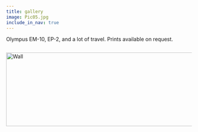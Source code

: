 ```yaml
---
title: gallery
image: Pic05.jpg
include_in_nav: true
---
```


Olympus EM-10, EP-2, and a lot of travel. Prints available on request.

<div class="box alt">

<div class="row uniform 50%">
<div class="4u"><span class="image fit"><img src="assets/images/Pic02.jpg" alt="" /></span></div>
</div>

<div class="row uniform 50%">
<div class="4u"><span class="image fit"><img src="assets/images/Pic03.jpg" alt="" /></span></div>
</div>

<div class="row uniform 50%">
<div class="4u"><span class="image fit"><img src="assets/images/Pic04.jpg" alt="" /></span></div>
</div>

<!-- <div class="row uniform 50%">
<div class="4u"><span class="image fit"><img src="assets/images/Pic05.jpg" alt="" /></span></div>
</div> -->

<div class="row uniform 50%">
<div class="4u"><span class="image fit"><img src="assets/images/Pic06.jpg" alt="" /></span></div>
</div>

<div class="row uniform 50%">
<div class="4u"><span class="image fit"><img src="assets/images/Pic07.jpg" alt="" /></span></div>
</div>

<div class="row uniform 50%">
<div class="4u"><span class="image fit"><img src="assets/images/Pic08.jpg" alt="" /></span></div>
</div>

<div class="row uniform 50%">
<div class="4u"><span class="image fit"><a href="https://www.flickr.com/photos/umbriel/27294628299/in/album-72157675488876997/"><img src="assets/images/Pic09.jpg" alt="" /></a></span></div>
</div>

<div class="row uniform 50%">
<div class="4u"><span class="image fit"><a href="https://www.flickr.com/photos/umbriel/27294628299/in/album-72157675488876997/"><img src="assets/images/Pic10.jpg" alt="" /></a></span></div>
</div>

<div class="row uniform 50%">
<div class="4u"><span class="image fit"><img src="assets/images/Pic11.jpg" alt="" /></span></div>
</div>

<!-- <div class="row uniform 50%">
<div class="4u"><span class="image fit"><img src="assets/images/Pic12.jpg" alt="" /></span></div>
</div> -->

<div class="row uniform 50%">
<div class="4u"><span class="image fit"><img src="assets/images/Pic13.jpg" alt="" /></span></div>
</div>

<div class="row uniform 50%">
<div class="4u"><span class="image fit"><img src="assets/images/Pic14.jpg" alt="" /></span></div>
</div>

<div class="row uniform 50%">
<div class="4u"><span class="image fit"><img src="assets/images/Pic15.jpg" alt="" /></span></div>
</div>

<div class="row uniform 50%">
<div class="4u"><span class="image fit"><img src="assets/images/Pic16.jpg" alt="" /></span></div>
</div>

<div class="row uniform 50%">
<div class="4u"><span class="image fit"><img src="assets/images/Pic17.jpg" alt="" /></span></div>
</div>

<div class="row uniform 50%">
<div class="4u"><span class="image fit"><img src="assets/images/Pic18.jpg" alt="" /></span></div>
</div>

<div class="row uniform 50%">
<div class="4u"><span class="image fit"><img src="assets/images/Pic19.jpg" alt="" /></span></div>
</div>

<div class="row uniform 50%">
<div class="4u"><span class="image fit"><img src="assets/images/Pic20.jpg" alt="" /></span></div>
</div>

<div class="row uniform 50%">
<div class="4u"><span class="image fit"><img src="assets/images/Pic21.jpg" alt="" /></span></div>
</div>

<div class="row uniform 50%">
<div class="4u"><span class="image fit"><img src="assets/images/Pic22.jpg" alt="" /></span></div>
</div>

<div class="row uniform 50%">
<div class="4u"><span class="image fit"><img src="assets/images/Pic23.jpg" alt="" /></span></div>
</div>

<div class="row uniform 50%">
<div class="4u"><span class="image fit"><img src="assets/images/Pic24.jpg" alt="" /></span></div>
</div>

<div class="row uniform 50%">
<div class="4u"><span class="image fit"><img src="assets/images/Pic25.jpg" alt="" /></span></div>
</div>

<div class="row uniform 50%">
<div class="4u"><span class="image fit"><img src="assets/images/Pic26.jpg" alt="" /></span></div>
</div>

<div class="row uniform 50%">
<div class="4u"><span class="image fit"><img src="assets/images/Pic27.jpg" alt="" /></span></div>
</div>

<div class="row uniform 50%">
<div class="4u"><span class="image fit"><img src="assets/images/Pic28.jpg" alt="" /></span></div>
</div>

<div class="row uniform 50%">
<div class="4u"><span class="image fit"><img src="assets/images/Pic29.jpg" alt="" /></span></div>
</div>

<!-- <div class="row uniform 50%">
<div class="4u"><span class="image fit"><img src="assets/images/Pic30.jpg" alt="" /></span></div>
</div>. -->

<div class="row uniform 50%">
<div class="4u"><span class="image fit"><img src="assets/images/Pic31.jpg" alt="" /></span></div>
</div>

<div class="row uniform 50%">
<div class="4u"><span class="image fit"><img src="assets/images/Pic32.jpg" alt="" /></span></div>
</div>

<div class="row uniform 50%">
<div class="4u"><span class="image fit"><img src="assets/images/Pic33.jpg" alt="" /></span></div>
</div>

<div class="row uniform 50%">
<div class="4u"><span class="image fit"><img src="assets/images/Pic34.jpg" alt="" /></span></div>
</div>

<div class="row uniform 50%">
<div class="4u"><span class="image fit"><img src="assets/images/Pic35.jpg" alt="" /></span></div>
</div>

<div class="row uniform 50%">
<div class="4u"><span class="image fit"><img src="assets/images/Pic36.jpg" alt="" /></span></div>
</div>

<div class="row uniform 50%">
<div class="4u"><span class="image fit"><img src="assets/images/Pic37.jpg" alt="" /></span></div>
</div>

<div class="row uniform 50%">
<div class="4u"><span class="image fit"><img src="assets/images/Pic38.jpg" alt="" /></span></div>
</div>

<div class="row uniform 50%">
<div class="4u"><span class="image fit"><img src="assets/images/Pic39.jpg" alt="" /></span></div>
</div>

<!-- <div class="row uniform 50%">
<div class="4u"><span class="image fit"><img src="assets/images/Pic40.jpg" alt="" /></span></div>
</div> -->

<div class="row uniform 50%">
<div class="4u"><span class="image fit"><img src="assets/images/Pic41.jpg" alt="" /></span></div>
</div>

<div class="row uniform 50%">
<div class="4u"><span class="image fit"><img src="assets/images/Pic42.jpg" alt="" /></span></div>
</div>

<div class="row uniform 50%">
<div class="4u"><span class="image fit"><img src="assets/images/Pic43.jpg" alt="" /></span></div>
</div>

<div class="row uniform 50%">
<div class="4u"><span class="image fit"><img src="assets/images/Pic44.jpg" alt="" /></span></div>
</div>

<div class="row uniform 50%">
<div class="4u"><span class="image fit"><img src="assets/images/Pic45.jpg" alt="" /></span></div>
</div>

<div class="row uniform 50%">
<div class="4u"><span class="image fit"><img src="assets/images/Pic46.jpg" alt="" /></span></div>
</div>

<div class="row uniform 50%">
<div class="4u"><span class="image fit"><img src="assets/images/Pic47.jpg" alt="" /></span></div>
</div>

<div class="row uniform 50%">
<div class="4u"><span class="image fit"><img src="assets/images/Pic48.jpg" alt="" /></span></div>
</div>

<div class="row uniform 50%">
<div class="4u"><span class="image fit"><img src="assets/images/Pic49.jpg" alt="" /></span></div>
</div>

</div>

<a data-flickr-embed="true" data-footer="false" href="https://www.flickr.com/photos/umbriel/albums/72157675488876997" title="Flickr"><img src="https://live.staticflickr.com/65535/48038170651_94c93c3d1c_3k.jpg" width="560" height="200" alt="Wall"></a><script async src="//embedr.flickr.com/assets/client-code.js" charset="utf-8"></script>
